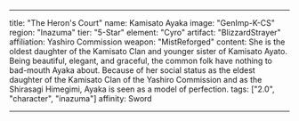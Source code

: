 ---

title: "The Heron's Court"
name: Kamisato Ayaka
image: "GenImp-K-CS"
region: "Inazuma"
tier: "5-Star"
element: "Cyro"
artifact: "BlizzardStrayer"
affiliation: Yashiro Commission
weapon: "MistReforged"
content: She is the oldest daughter of the Kamisato Clan and younger sister of Kamisato Ayato. Being beautiful, elegant, and graceful, the common folk have nothing to bad-mouth Ayaka about. Because of her social status as the eldest daughter of the Kamisato Clan of the Yashiro Commission and as the Shirasagi Himegimi, Ayaka is seen as a model of perfection.
tags: ["2.0", "character", "inazuma"]
affinity: Sword

---